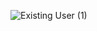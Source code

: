 ![Existing User (1)](https://github.com/user-attachments/assets/78fe8d5c-46d5-47f6-b5e6-5b94be42fa43)
